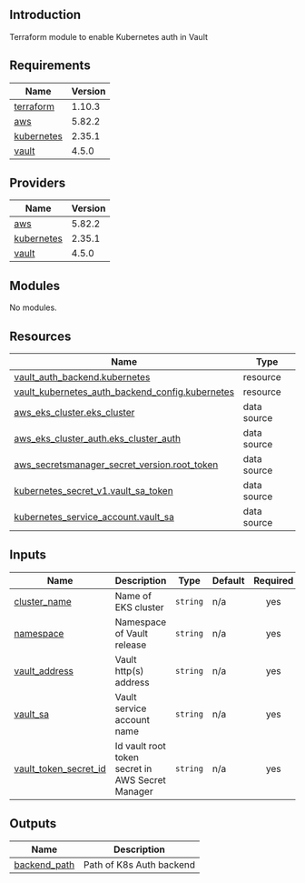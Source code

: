 ## Introduction
Terraform module to enable Kubernetes auth in Vault

<!-- BEGIN_TF_DOCS -->
  
## Requirements

| Name | Version |
|------|---------|
| <a name="requirement_terraform"></a> [terraform](#requirement\_terraform) | 1.10.3 |
| <a name="requirement_aws"></a> [aws](#requirement\_aws) | 5.82.2 |
| <a name="requirement_kubernetes"></a> [kubernetes](#requirement\_kubernetes) | 2.35.1 |
| <a name="requirement_vault"></a> [vault](#requirement\_vault) | 4.5.0 |
## Providers

| Name | Version |
|------|---------|
| <a name="provider_aws"></a> [aws](#provider\_aws) | 5.82.2 |
| <a name="provider_kubernetes"></a> [kubernetes](#provider\_kubernetes) | 2.35.1 |
| <a name="provider_vault"></a> [vault](#provider\_vault) | 4.5.0 |
## Modules

No modules.
## Resources

| Name | Type |
|------|------|
| [vault_auth_backend.kubernetes](https://registry.terraform.io/providers/hashicorp/vault/4.5.0/docs/resources/auth_backend) | resource |
| [vault_kubernetes_auth_backend_config.kubernetes](https://registry.terraform.io/providers/hashicorp/vault/4.5.0/docs/resources/kubernetes_auth_backend_config) | resource |
| [aws_eks_cluster.eks_cluster](https://registry.terraform.io/providers/hashicorp/aws/5.82.2/docs/data-sources/eks_cluster) | data source |
| [aws_eks_cluster_auth.eks_cluster_auth](https://registry.terraform.io/providers/hashicorp/aws/5.82.2/docs/data-sources/eks_cluster_auth) | data source |
| [aws_secretsmanager_secret_version.root_token](https://registry.terraform.io/providers/hashicorp/aws/5.82.2/docs/data-sources/secretsmanager_secret_version) | data source |
| [kubernetes_secret_v1.vault_sa_token](https://registry.terraform.io/providers/hashicorp/kubernetes/2.35.1/docs/data-sources/secret_v1) | data source |
| [kubernetes_service_account.vault_sa](https://registry.terraform.io/providers/hashicorp/kubernetes/2.35.1/docs/data-sources/service_account) | data source |
## Inputs

| Name | Description | Type | Default | Required |
|------|-------------|------|---------|:--------:|
| <a name="input_cluster_name"></a> [cluster\_name](#input\_cluster\_name) | Name of EKS cluster | `string` | n/a | yes |
| <a name="input_namespace"></a> [namespace](#input\_namespace) | Namespace of Vault release | `string` | n/a | yes |
| <a name="input_vault_address"></a> [vault\_address](#input\_vault\_address) | Vault http(s) address | `string` | n/a | yes |
| <a name="input_vault_sa"></a> [vault\_sa](#input\_vault\_sa) | Vault service account name | `string` | n/a | yes |
| <a name="input_vault_token_secret_id"></a> [vault\_token\_secret\_id](#input\_vault\_token\_secret\_id) | Id vault root token secret in AWS Secret Manager | `string` | n/a | yes |
## Outputs

| Name | Description |
|------|-------------|
| <a name="output_backend_path"></a> [backend\_path](#output\_backend\_path) | Path of K8s Auth backend |
<!-- END_TF_DOCS -->
